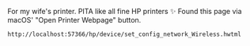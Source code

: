 For my wife's printer. PITA like all fine HP printers ✨ Found this page via macOS' "Open Printer Webpage" button.

```
http://localhost:57366/hp/device/set_config_network_Wireless.hwtml
```
